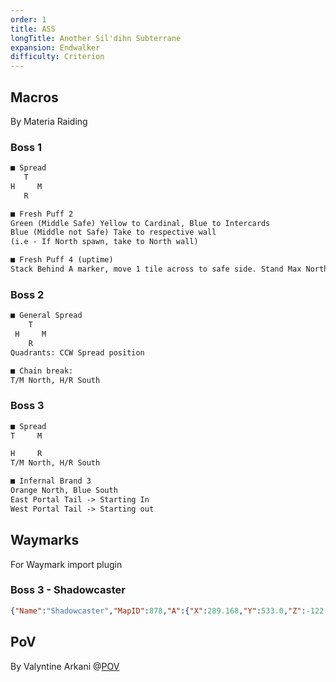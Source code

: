```yaml
---
order: 1
title: ASS
longTitle: Another Sil'dihn Subterrane
expansion: Endwalker
difficulty: Criterion
---
```

## Macros
By Materia Raiding

### Boss 1
```markdown
■ Spread
   T          
H     M    
   R          

■ Fresh Puff 2
Green (Middle Safe) Yellow to Cardinal, Blue to Intercards
Blue (Middle not Safe) Take to respective wall
(i.e - If North spawn, take to North wall)

■ Fresh Puff 4 (uptime)
Stack Behind A marker, move 1 tile across to safe side. Stand Max North after
```
### Boss 2
```markdown
■ General Spread
    T          
 H     M    
    R         
Quadrants: CCW Spread position

■ Chain break:
T/M North, H/R South
```
### Boss 3
```markdown
■ Spread
T     M

H     R
T/M North, H/R South

■ Infernal Brand 3
Orange North, Blue South
East Portal Tail -> Starting In
West Portal Tail -> Starting out
```

## Waymarks
For Waymark import plugin

### Boss 3 - Shadowcaster
```json
{"Name":"Shadowcaster","MapID":878,"A":{"X":289.168,"Y":533.0,"Z":-122.49,"ID":0,"Active":true},"B":{"X":282.396,"Y":533.0,"Z":-112.132,"ID":1,"Active":true},"C":{"X":295.594,"Y":533.0,"Z":-97.353,"ID":2,"Active":true},"D":{"X":288.661,"Y":533.0,"Z":-87.319,"ID":3,"Active":true},"One":{"X":271.883,"Y":533.0,"Z":-120.38,"ID":4,"Active":true},"Two":{"X":271.756,"Y":533.0,"Z":-110.438,"ID":5,"Active":true},"Three":{"X":271.847,"Y":533.0,"Z":-99.925,"ID":6,"Active":true},"Four":{"X":271.296,"Y":533.0,"Z":-89.866,"ID":7,"Active":true}}
```

## PoV
By Valyntine Arkani
@[POV](https://youtu.be/y6qMt7YGE0U)
